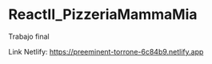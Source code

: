 # ReactII_PizzeriaMammaMia
Trabajo final 

Link Netlify:
https://preeminent-torrone-6c84b9.netlify.app

